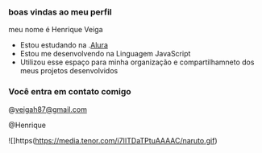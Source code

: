 ### boas vindas ao meu perfil

meu nome é Henrique Veiga

- Estou estudando na .[Alura](https://www.alura.com.br)
- Estou me desenvolvendo na Linguagem JavaScript
- Utilizou esse espaço para minha organização e compartilhamneto dos meus projetos desenvolvidos

### Você entra em contato comigo

@veigah87@gmail.com

@Henrique

![]https(https://media.tenor.com/i7IITDaTPtuAAAAC/naruto.gif)
